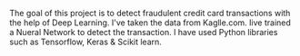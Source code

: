 The goal of this project is to detect fraudulent credit card transactions with the help of Deep Learning. I've taken the data from Kaglle.com. Iive trained a Nueral Network to detect the transaction. I have used Python libraries such as Tensorflow, Keras & Scikit learn.  

